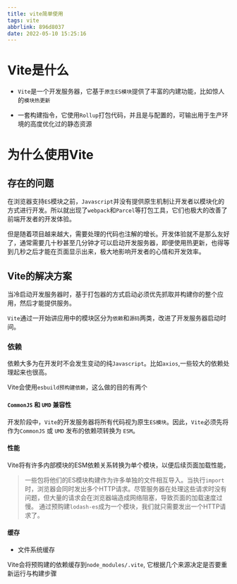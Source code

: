 ```yaml
---
title: vite简单使用
tags: vite
abbrlink: 896d8037
date: 2022-05-10 15:25:16
---
```


# Vite是什么

* `Vite`是一个开发服务器，它基于`原生ES模块`提供了丰富的内建功能，比如惊人的`模块热更新`

* 一套构建指令，它使用`Rollup`打包代码，并且是与配置的，可输出用于生产环境的高度优化过的静态资源

# 为什么使用Vite

## 存在的问题 

在浏览器支持`ES`模块之前，`Javascript`并没有提供原生机制让开发者以模块化的方式进行开发。所以就出现了`webpack`和`Parcel`等打包工具，它们也极大的改善了前端开发者的开发体验。

但是随着项目越来越大，需要处理的代码也注解的增长。开发体验就不是那么友好了，通常需要几十秒甚至几分钟才可以启动开发服务器，即便使用热更新，也得等到几秒之后才能在页面显示出来，极大地影响开发者的心情和开发效率。

## Vite的解决方案

当冷启动开发服务器时，基于打包器的方式启动必须优先抓取并构建你的整个应用，然后才能提供服务。

`Vite`通过一开始讲应用中的模块区分为`依赖`和`源码`两类，改进了开发服务器启动时间。

### 依赖

依赖大多为在开发时不会发生变动的纯`Javascript`。比如`axios`,一些较大的依赖处理起来也很高。

Vite会使用`esbuild预构建依赖`，这么做的目的有两个

 ####  `CommonJS` 和 `UMD` 兼容性

  开发阶段中，`Vite`的开发服务器将所有代码视为原生`ES模块`。因此，`Vite`必须先将作为`CommonJS` 或 `UMD` 发布的依赖项转换为 `ESM`。

#### 性能

 Vite将有许多内部模块的ESM依赖关系转换为单个模块，以便后续页面加载性能，

 > 一些包将他们的ES模块构建作为许多单独的文件相互导入。当执行`import`时，浏览器会同时发出多个HTTP请求。尽管服务器在处理这些请求时没有问题，但大量的请求会在浏览器端造成网络阻塞，导致页面的加载速度过慢。 通过预购建`lodash-es`成为一个模块，我们就只需要发出一个HTTP请求了。
 #### 缓存

 * 文件系统缓存
  
  Vite会将预购建的依赖缓存到`node_modules/.vite`, 它根据几个来源决定是否要重新运行与构建步骤 

     